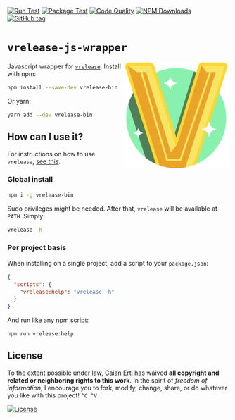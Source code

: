 [![Run Test][gh-run-t-shield]][gh-run-t-url]
[![Package Test][gh-pkg-t-shield]][gh-pkg-t-url]
[![Code Quality][lgtm-shield]][lgtm-url]
[![NPM Downloads][npm-shield]][npm-url]
[![GitHub tag][tag-shield]][tag-url]

[gh-run-t-shield]: https://img.shields.io/github/workflow/status/vrelease/vrelease-js/run-test?label=run%20test&logo=github&style=flat-square
[gh-run-t-url]: https://github.com/vrelease/vrelease-js/actions/workflows/run-test.yml

[gh-pkg-t-shield]: https://img.shields.io/github/workflow/status/vrelease/vrelease-js/pkg-test?label=package%20test&logo=github&style=flat-square
[gh-pkg-t-url]: https://github.com/vrelease/vrelease-js/actions/workflows/pkg-test.yml

[lgtm-shield]: https://img.shields.io/lgtm/grade/javascript/g/vrelease/vrelease-js.svg?logo=lgtm&style=flat-square
[lgtm-url]: https://lgtm.com/projects/g/vrelease/vrelease-js/context:javascript

[npm-shield]: https://img.shields.io/npm/dm/vrelease-bin?logo=node.js&logoColor=fff&style=flat-square
[npm-url]: https://npmjs.com/package/vrelease-bin

[tag-shield]: https://img.shields.io/github/tag/vrelease/vrelease-js.svg?logo=git&logoColor=FFF&style=flat-square
[tag-url]: https://github.com/vrelease/vrelease-js/releases


# `vrelease-js-wrapper`

<img src="icon.svg" height="240px" align="right"/>

Javascript wrapper for [`vrelease`][vrelease]. Install with npm:

```sh
npm install --save-dev vrelease-bin
```

Or yarn:

```sh
yarn add --dev vrelease-bin
```

[vrelease]: https://github.com/vrelease/vrelease


## How can I use it?

For instructions on how to use `vrelease`, [see this](https://github.com/vrelease/vrelease#how-can-i-use-it).

### Global install

```sh
npm i -g vrelease-bin
```

Sudo privileges might be needed. After that, `vrelease` will be available at
`PATH`. Simply:

```sh
vrelease -h
```

### Per project basis

When installing on a single project, add a script to your `package.json`:

```json
{
  "scripts": {
    "vrelease:help": "vrelease -h"
  }
}
```

And run like any npm script:

```sh
npm run vrelease:help
```


## License

To the extent possible under law, [Caian Ertl][me] has waived __all copyright
and related or neighboring rights to this work__. In the spirit of _freedom of
information_, I encourage you to fork, modify, change, share, or do whatever
you like with this project! `^C ^V`

[![License][cc-shield]][cc-url]

[me]: https://github.com/upsetbit
[cc-shield]: https://forthebadge.com/images/badges/cc-0.svg
[cc-url]: http://creativecommons.org/publicdomain/zero/1.0
